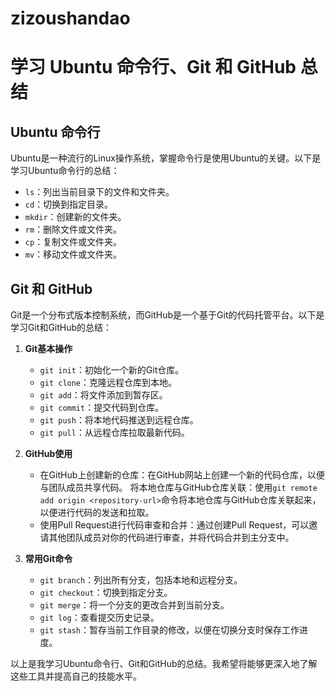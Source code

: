 # zizoushandao
# 学习 Ubuntu 命令行、Git 和 GitHub 总结

## Ubuntu 命令行
Ubuntu是一种流行的Linux操作系统，掌握命令行是使用Ubuntu的关键。以下是学习Ubuntu命令行的总结：

- `ls`：列出当前目录下的文件和文件夹。
- `cd`：切换到指定目录。
- `mkdir`：创建新的文件夹。
- `rm`：删除文件或文件夹。
- `cp`：复制文件或文件夹。
- `mv`：移动文件或文件夹。

## Git 和 GitHub
Git是一个分布式版本控制系统，而GitHub是一个基于Git的代码托管平台。以下是学习Git和GitHub的总结：

1. **Git基本操作**
   - `git init`：初始化一个新的Git仓库。
   - `git clone`：克隆远程仓库到本地。
   - `git add`：将文件添加到暂存区。
   - `git commit`：提交代码到仓库。
   - `git push`：将本地代码推送到远程仓库。
   - `git pull`：从远程仓库拉取最新代码。

2. **GitHub使用**
   - 在GitHub上创建新的仓库：在GitHub网站上创建一个新的代码仓库，以便与团队成员共享代码。
    将本地仓库与GitHub仓库关联：使用`git remote add origin <repository-url>`命令将本地仓库与GitHub仓库关联起来，以便进行代码的发送和拉取。
   - 使用Pull Request进行代码审查和合并：通过创建Pull Request，可以邀请其他团队成员对你的代码进行审查，并将代码合并到主分支中。

3. **常用Git命令**
   - `git branch`：列出所有分支，包括本地和远程分支。
   - `git checkout`：切换到指定分支。
   - `git merge`：将一个分支的更改合并到当前分支。
   - `git log`：查看提交历史记录。
   - `git stash`：暂存当前工作目录的修改，以便在切换分支时保存工作进度。

以上是我学习Ubuntu命令行、Git和GitHub的总结。我希望将能够更深入地了解这些工具并提高自己的技能水平。
